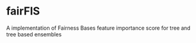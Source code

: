 # fairFIS
A implementation of Fairness Bases feature importance score for tree and tree based ensembles
